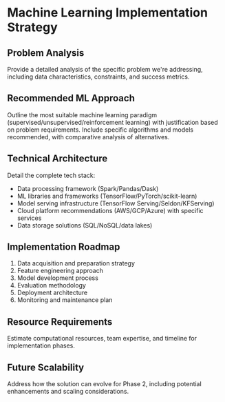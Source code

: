 # Machine Learning Implementation Strategy

## Problem Analysis
Provide a detailed analysis of the specific problem we're addressing, including data characteristics, constraints, and success metrics.

## Recommended ML Approach
Outline the most suitable machine learning paradigm (supervised/unsupervised/reinforcement learning) with justification based on problem requirements. Include specific algorithms and models recommended, with comparative analysis of alternatives.

## Technical Architecture
Detail the complete tech stack:
- Data processing framework (Spark/Pandas/Dask)
- ML libraries and frameworks (TensorFlow/PyTorch/scikit-learn)
- Model serving infrastructure (TensorFlow Serving/Seldon/KFServing)
- Cloud platform recommendations (AWS/GCP/Azure) with specific services
- Data storage solutions (SQL/NoSQL/data lakes)

## Implementation Roadmap
1. Data acquisition and preparation strategy
2. Feature engineering approach
3. Model development process
4. Evaluation methodology
5. Deployment architecture
6. Monitoring and maintenance plan

## Resource Requirements
Estimate computational resources, team expertise, and timeline for implementation phases.

## Future Scalability
Address how the solution can evolve for Phase 2, including potential enhancements and scaling considerations.